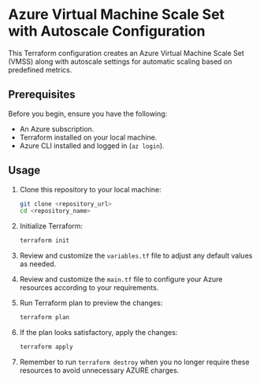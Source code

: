 # Azure Virtual Machine Scale Set with Autoscale Configuration

This Terraform configuration creates an Azure Virtual Machine Scale Set (VMSS) along with autoscale settings for automatic scaling based on predefined metrics.

## Prerequisites

Before you begin, ensure you have the following:

- An Azure subscription.
- Terraform installed on your local machine.
- Azure CLI installed and logged in (`az login`).

## Usage

1. Clone this repository to your local machine:

    ```bash
    git clone <repository_url>
    cd <repository_name>
    ```

2. Initialize Terraform:

    ```bash
    terraform init
    ```

3. Review and customize the `variables.tf` file to adjust any default values as needed.

4. Review and customize the `main.tf` file to configure your Azure resources according to your requirements.

5. Run Terraform plan to preview the changes:

    ```bash
    terraform plan
    ```

6. If the plan looks satisfactory, apply the changes:

    ```bash
    terraform apply
    ```

7. Remember to run `terraform destroy` when you no longer require these resources to avoid unnecessary AZURE charges.